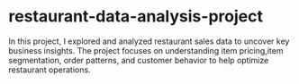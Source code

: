 # restaurant-data-analysis-project

In this project, I explored and analyzed restaurant sales data to uncover key business insights. The project focuses on understanding item pricing,item segmentation, order patterns, and customer behavior to help optimize restaurant operations.

